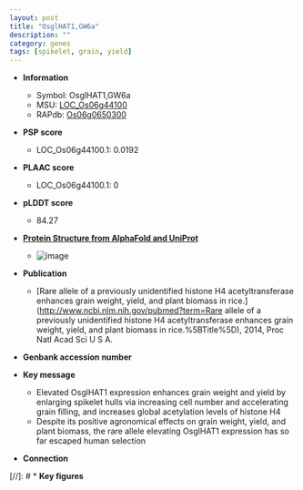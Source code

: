 ```yaml
---
layout: post
title: "OsglHAT1,GW6a"
description: ""
category: genes
tags: [spikelet, grain, yield]
---
```


* **Information**  
    + Symbol: OsglHAT1,GW6a  
    + MSU: [LOC_Os06g44100](http://rice.plantbiology.msu.edu/cgi-bin/ORF_infopage.cgi?orf=LOC_Os06g44100)  
    + RAPdb: [Os06g0650300](http://rapdb.dna.affrc.go.jp/viewer/gbrowse_details/irgsp1?name=Os06g0650300)  

* **PSP score**  
    + LOC_Os06g44100.1: 0.0192 

* **PLAAC score**  
    + LOC_Os06g44100.1: 0 

* **pLDDT score**
    + 84.27

* **[Protein Structure from AlphaFold and UniProt](https://www.uniprot.org/uniprotkb/Q67UR2/entry#structure)**
    + ![image](https://ricepsp.github.io/images/Q6/AF-Q67UR2-F1.png)

* **Publication**  
    + [Rare allele of a previously unidentified histone H4 acetyltransferase enhances grain weight, yield, and plant biomass in rice.](http://www.ncbi.nlm.nih.gov/pubmed?term=Rare allele of a previously unidentified histone H4 acetyltransferase enhances grain weight, yield, and plant biomass in rice.%5BTitle%5D), 2014, Proc Natl Acad Sci U S A.

* **Genbank accession number**  

* **Key message**  
    + Elevated OsglHAT1 expression enhances grain weight and yield by enlarging spikelet hulls via increasing cell number and accelerating grain filling, and increases global acetylation levels of histone H4
    + Despite its positive agronomical effects on grain weight, yield, and plant biomass, the rare allele elevating OsglHAT1 expression has so far escaped human selection

* **Connection**  

[//]: # * **Key figures**  


